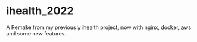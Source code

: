 # ihealth_2022

A Remake from my previously ihealth project, now with nginx, docker, aws and some new features.
